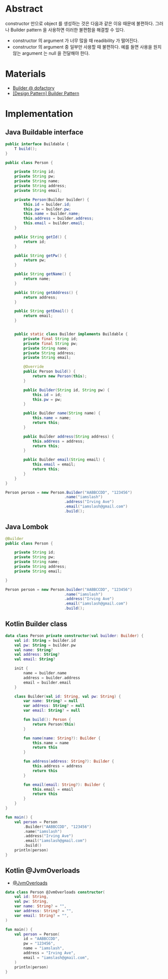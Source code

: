 # Abstract

constructor 만으로 object 를 생성하는 것은 다음과 같은 이유 때문에 불편하다. 그러나 Builder pattern 을 사용하면 이러한 불편함을 해결할 수 있다. 

* constructor 의 argument 가 너무 많을 때 readibility 가 떨어진다.
* constructor 의 argument 중 일부만 사용할 때 불편하다. 예를 들면 사용을 원치않는 argument 는 null 을 전달해야 한다. 

# Materials

* [Builder @ dofactory](https://www.dofactory.com/net/builder-design-pattern)
* [[Design Pattern] Builder Pattern](https://beomseok95.tistory.com/240)

# Implementation

## Java Buildable interface

```java
public interface Buildable {
    T build();
}

public class Person {

    private String id;
    private String pw;
    private String name;
    private String address;
    private String email;

    private Person(Builder builder) {
        this.id = builder.id;
        this.pw = builder.pw;
        this.name = builder.name;
        this.address = builder.address;
        this.email = builder.email;
    }

    public String getId() {
        return id;
    }

    public String getPw() {
        return pw;
    }

    public String getName() {
        return name;
    }

    public String getAddress() {
        return address;
    }

    public String getEmail() {
        return email;
    }


    public static class Builder implements Buildable {
        private final String id;
        private final String pw;
        private String name;
        private String address;
        private String email;

        @Override
        public Person build() {
            return new Person(this);
        }

        public Builder(String id, String pw) {
            this.id = id;
            this.pw = pw;
        }

        public Builder name(String name) {
            this.name = name;
            return this;
        }

        public Builder address(String address) {
            this.address = address;
            return this;
        }

        public Builder email(String email) {
            this.email = email;
            return this;
        }
    }
}

Person person = new Person.Builder("AABBCCDD", "123456")
                          .name("iamslash")
                          .address("Irving Ave")
                          .email("iamslash@gmail.com")
                          .build();
```

## Java Lombok

```java
@Builder
public class Person {

    private String id;
    private String pw;
    private String name;
    private String address;
    private String email;

}

Person person = new Person.builder("AABBCCDD", "123456")
                          .name("iamslash")
                          .address("Irving Ave")
                          .email("iamslash@gmail.com")
                          .build();
```

## Kotlin Builder class

```kotlin
data class Person private constructor(val builder: Builder) {
    val id: String = builder.id
    val pw: String = builder.pw
    val name: String? 
    val address: String?
    val email: String?

    init {
        name = builder.name
        address = builder.address
        email = builder.email
    }

    class Builder(val id: String, val pw: String) {
        var name: String? = null
        var address: String? = null
        var email: String? = null

        fun build(): Person {
            return Person(this)
        }

        fun name(name: String?): Builder {
            this.name = name
            return this
        }

        fun address(address: String?): Builder {
            this.address = address
            return this
        }

        fun email(email: String?): Builder {
            this.email = email
            return this
        }
    }
}

fun main() {
    val person = Person
        .Builder("AABBCCDD", "123456")
        .name("iamslash")
        .address("Irving Ave")
        .email("iamslash@gmail.com")
        .build()
    println(person)
}
```

## Kotlin @JvmOverloads

* [@JvmOverloads](/kotiln/README.md#jvmoverloads)

```kotlin
data class Person @JvmOverloads constructor(
    val id: String,
    val pw: String,
    var name: String? = "",
    var address: String? = "",
    var email: String? = "",
)

fun main() {
    val person = Person(
        id = "AABBCCDD", 
        pw = "123456",
        name = "iamslash",
        address = "Irving Ave",
        email = "iamslash@gmail.com",
    )
    println(person)
}    
```
